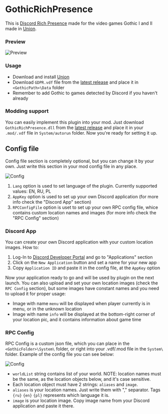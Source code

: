 # GothicRichPresence
This is [Discord Rich Presence](https://discord.com/rich-presence) made for the video games Gothic I and II made in [Union](https://worldofplayers.ru/threads/40376/).

### Preview
![Preview](https://i.imgur.com/1fBTsKt.gif)

### Usage
- Download and install [Union](https://worldofplayers.ru/threads/40376/)
- Download `GDPR.vdf` file from the [latest release](https://github.com/Lavalierre/GothicRichPresence/releases) and place it in `<GothicPath>\Data` folder
- Remember to add Gothic to games detected by Discord if you haven't already

### Modding support

You can easily implement this plugin into your mod. Just download `GothicRichPresence.dll` from the [latest release](https://github.com/Lavalierre/GothicRichPresence/releases) and place it in your `.mod/.vdf` file in `System/autorun` folder.
Now you're ready for setting it up.

## Config file

Config file section is completely optional, but you can change it by your own. Just write this section in your mod config file in any place.

![Config](https://i.imgur.com/9ZNG9zg.png)

1. `Lang` option is used to set language of the plugin. Currently supported values: EN, RU, PL
2. `AppKey` option is used to set up your own Discord application (for more info check the "Discord App" section)
3. `RPCConfigFile` option is uset to set up your own RPC config file, whice contains custom location names and images (for more info check the "RPC Config" section)

### Discord App

You can create your own Discord application with your custom location images. How to:

1. Log-In to [Discord Developer Portal](https://discord.com/developers/applications) and go to "Applications" section
2. Click on the `New Application` button and set a name for your new app
3. Copy `Application ID` and paste it in the config file, at the `AppKey` option

Now your application ready to go and will be used by plugin on the next launch. You can also upload and set your own location images (check the `RPC Config` section), but some images have constant names and you need to upload it for proper usage:

- Image with name `menu` will be displayed when player currently is in menu, or in the unknown location
- Image with name `info` will be displayed at the bottom-right corner of your location pic, and it contains information about game time

### RPC Config

RPC Config is a custom json file, which you can place in the `<GothicFolder>\System\` folder, or right into your .vdf/.mod file in the `System\` folder. Example of the config file you can see below:

![Config](https://i.imgur.com/IWf8TQL.png)

- `worldList` string contains list of your world. NOTE: location names must be the same, as the location objects below, and it's case sensitive.
- Each location object must have 2 strings: `aliases` and `image`.
- `aliases` is your location names. Just write them with "," separator. Tags `{ru}` `{en}` `{pl}` represents which language it is.
- `image` is your location image. Copy image name from your Discord application and paste it there.
